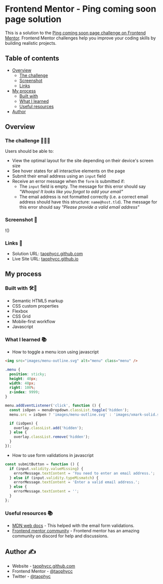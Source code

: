 # Frontend Mentor - Ping coming soon page solution

This is a solution to the [Ping coming soon page challenge on Frontend Mentor](https://www.frontendmentor.io/challenges/ping-single-column-coming-soon-page-5cadd051fec04111f7b848da). Frontend Mentor challenges help you improve your coding skills by building realistic projects. 

## Table of contents

- [Overview](#overview)
  - [The challenge](#the-challenge)
  - [Screenshot](#screenshot)
  - [Links](#links)
- [My process](#my-process)
  - [Built with](#built-with)
  - [What I learned](#what-i-learned)
  - [Useful resources](#useful-resources)
- [Author](#author)


## Overview

### The challenge 👨🏾‍💻

Users should be able to:

- View the optimal layout for the site depending on their device's screen size
- See hover states for all interactive elements on the page
- Submit their email address using an `input` field
- Receive an error message when the `form` is submitted if:
	- The `input` field is empty. The message for this error should say *"Whoops! It looks like you forgot to add your email"*
	- The email address is not formatted correctly (i.e. a correct email address should have this structure: `name@host.tld`). The message for this error should say *"Please provide a valid email address"*

### Screenshot 🌠

!()

### Links 📎

- Solution URL: [taophycc.github.com](https://your-solution-url.com)
- Live Site URL: [taophycc.github.io](https://your-live-site-url.com)

## My process

### Built with 🛠🧱

- Semantic HTML5 markup
- CSS custom properties
- Flexbox
- CSS Grid
- Mobile-first workflow
- Javascript 

### What I learned 📚

- How to toggle a menu icon using javascript

```html
<img src="images/menu-outline.svg" alt="menu" class="menu" />
```
```css
.menu {
  position: sticky;
  height: 40px;
  width: 40px;
  right: 100%;
  z-index: 9999;
}
```
```js
menu.addEventListener('click', function () {
  const isOpen = menuDropdown.classList.toggle('hidden');
  menu.src = isOpen ? 'images/menu-outline.svg' : 'images/xmark-solid.svg';

  if (isOpen) {
    overlay.classList.add('hidden');
  } else {
    overlay.classList.remove('hidden');
  }
});
```

- How to use form validations in javascript

```js
const submitButton = function () {
  if (input.validity.valueMissing) {
    errorMessage.textContent = 'You need to enter an email address.';
  } else if (input.validity.typeMismatch) {
    errorMessage.textContent = 'Enter a valid email address.';
  } else {
    errorMessage.textContent = '';
  }
};
```

### Useful resources 📚

- [MDN web docs](https://developer.mozilla.org/en-US/docs/Learn_web_development/Extensions/Forms/Form_validation#different_types_of_client-side_validation) - This helped with the email form validations.
- [Frontend mentor community](https://frontendmentor.io) - Frontend mentor has an amazing community on discord for help and discussions.


## Author ✍️

- Website - [taophycc.github.com](https://www.github.com/taophycc)
- Frontend Mentor - [@taophycc](https://www.frontendmentor.io/taophycc)
- Twitter - [@taophyc](https://www.twitter.com/taophyc_)

